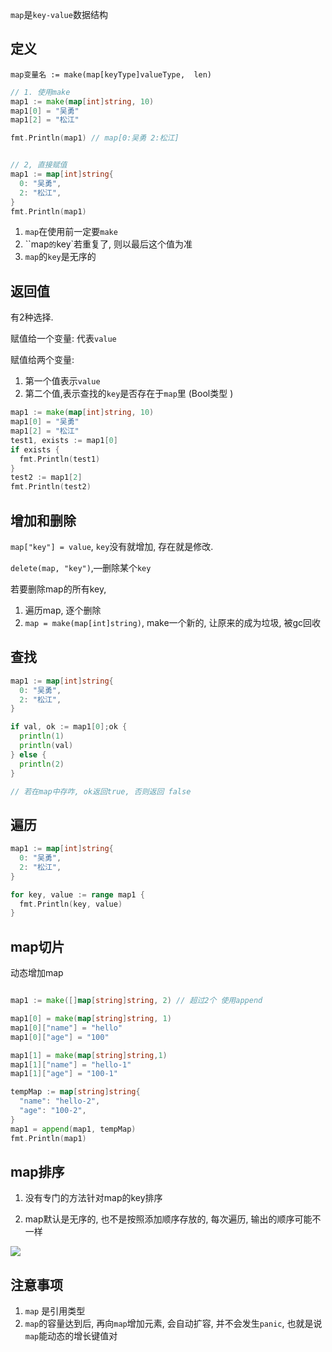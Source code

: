 `map`是`key-value`数据结构

## 定义

`map变量名 := make(map[keyType]valueType,  len)`

```go
// 1. 使用make
map1 := make(map[int]string, 10)
map1[0] = "吴勇"
map1[2] = "松江"

fmt.Println(map1) // map[0:吴勇 2:松江]


// 2, 直接赋值
map1 := map[int]string{
  0: "吴勇",
  2: "松江",
}
fmt.Println(map1)
```

1. `map`在使用前一定要`make`
2. ``map`的`key`若重复了, 则以最后这个值为准
3. `map`的`key`是无序的



## 返回值

有2种选择.

赋值给一个变量:  代表`value`

赋值给两个变量:

1. 第一个值表示`value`
2. 第二个值,表示查找的`key`是否存在于`map`里 (Bool类型 )

```go
map1 := make(map[int]string, 10)
map1[0] = "吴勇"
map1[2] = "松江"
test1, exists := map1[0]
if exists {
  fmt.Println(test1)
}
test2 := map1[2]
fmt.Println(test2)
```



## 增加和删除

`map["key"] = value`, `key`没有就增加, 存在就是修改.

`delete(map, "key")`,—删除某个`key`

若要删除map的所有key, 

1. 遍历map, 逐个删除
2. `map = make(map[int]string)`, make一个新的, 让原来的成为垃圾, 被gc回收



## 查找

```go
map1 := map[int]string{
  0: "吴勇",
  2: "松江",
}

if val, ok := map1[0];ok {
  println(1)
  println(val)
} else {
  println(2)
}

// 若在map中存咋, ok返回true, 否则返回 false

```

## 遍历

```go
map1 := map[int]string{
  0: "吴勇",
  2: "松江",
}

for key, value := range map1 {
  fmt.Println(key, value)
}
```

## map切片

动态增加map

```go

map1 := make([]map[string]string, 2) // 超过2个 使用append

map1[0] = make(map[string]string, 1)
map1[0]["name"] = "hello"
map1[0]["age"] = "100"

map1[1] = make(map[string]string,1)
map1[1]["name"] = "hello-1"
map1[1]["age"] = "100-1"

tempMap := map[string]string{
  "name": "hello-2",
  "age": "100-2",
}
map1 = append(map1, tempMap)
fmt.Println(map1)
```

## map排序

1. 没有专门的方法针对map的key排序

2. map默认是无序的, 也不是按照添加顺序存放的, 每次遍历, 输出的顺序可能不一样

![](https://ws2.sinaimg.cn/large/006tNc79ly1g20yi5ypqcj30rm10k76u.jpg)

## 注意事项

1. `map` 是引用类型
2. `map`的容量达到后, 再向`map`增加元素, 会自动扩容, 并不会发生`panic`, 也就是说`map`能动态的增长键值对

























